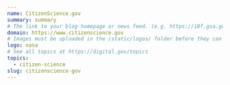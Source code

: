 ```yaml
---
name: CitizenScience.gov
summary: summary
# The link to your blog homepage or news feed. (e.g. https://18f.gsa.gov/)
domain: https://www.citizenscience.gov
# Images must be uploaded in the /static/logos/ folder before they can be used here.
logo: nasa
# See all topics at https://digital.gov/topics
topics:
  - citizen-science
slug: citizenscience-gov
---
```

